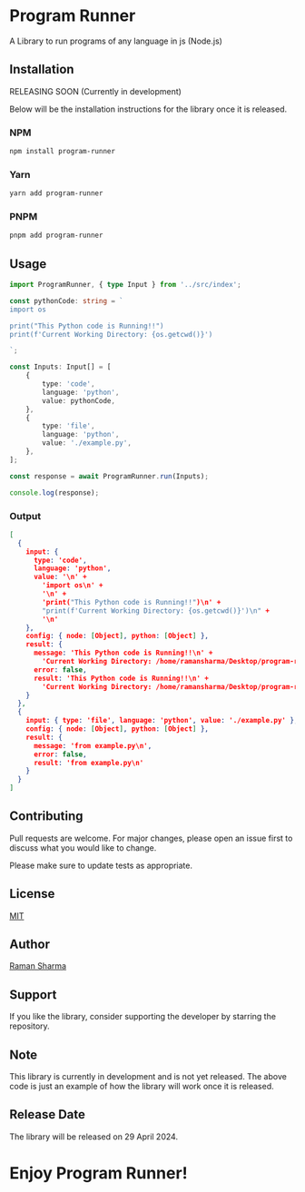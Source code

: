 # Program Runner

A Library to run programs of any language in js (Node.js)

## Installation

RELEASING SOON (Currently in development)

Below will be the installation instructions for the library once it is released.

### NPM

```bash
npm install program-runner
```

### Yarn

```bash
yarn add program-runner

```

### PNPM

```bash
pnpm add program-runner
```

## Usage

```typescript
import ProgramRunner, { type Input } from '../src/index';

const pythonCode: string = `
import os

print("This Python code is Running!!")
print(f'Current Working Directory: {os.getcwd()}')

`;

const Inputs: Input[] = [
	{
		type: 'code',
		language: 'python',
		value: pythonCode,
	},
	{
		type: 'file',
		language: 'python',
		value: './example.py',
	},
];

const response = await ProgramRunner.run(Inputs);

console.log(response);

```

### Output

```json
[
  {
    input: {
      type: 'code',
      language: 'python',
      value: '\n' +
        'import os\n' +
        '\n' +
        'print("This Python code is Running!!")\n' +
        "print(f'Current Working Directory: {os.getcwd()}')\n" +
        '\n'
    },
    config: { node: [Object], python: [Object] },
    result: {
      message: 'This Python code is Running!!\n' +
        'Current Working Directory: /home/ramansharma/Desktop/program-runner/examples\n',
      error: false,
      result: 'This Python code is Running!!\n' +
        'Current Working Directory: /home/ramansharma/Desktop/program-runner/examples\n'
    }
  },
  {
    input: { type: 'file', language: 'python', value: './example.py' },
    config: { node: [Object], python: [Object] },
    result: {
      message: 'from example.py\n',
      error: false,
      result: 'from example.py\n'
    }
  }
]
```

## Contributing

Pull requests are welcome. For major changes, please open an issue first to discuss what you would like to change.

Please make sure to update tests as appropriate.

## License

[MIT](https://choosealicense.com/licenses/mit/)

## Author

[Raman Sharma](https://github.com/ramansharma100)


## Support

If you like the library, consider supporting the developer by starring the repository.

## Note

This library is currently in development and is not yet released. The above code is just an example of how the library will work once it is released.

## Release Date

The library will be released on 29 April 2024.


# Enjoy Program Runner!
